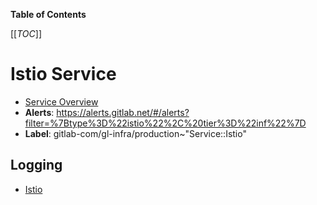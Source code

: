 <!-- MARKER: do not edit this section directly. Edit services/service-catalog.yml then run scripts/generate-docs -->

**Table of Contents**

[[_TOC_]]

# Istio Service

* [Service Overview](https://dashboards.gitlab.net/d/istio-istio_control_plane/istio-istio-control-plane-dashboard)
* **Alerts**: <https://alerts.gitlab.net/#/alerts?filter=%7Btype%3D%22istio%22%2C%20tier%3D%22inf%22%7D>
* **Label**: gitlab-com/gl-infra/production~"Service::Istio"

## Logging

* [Istio]()

<!-- END_MARKER -->

<!-- ## Summary -->

<!-- ## Architecture -->

<!-- ## Performance -->

<!-- ## Scalability -->

<!-- ## Availability -->

<!-- ## Durability -->

<!-- ## Security/Compliance -->

<!-- ## Monitoring/Alerting -->

<!-- ## Links to further Documentation -->
